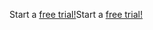 <span data-ttu-id="d87a5-101">Start a [free trial!](https://go.microsoft.com/fwlink/?linkid=847861)</span><span class="sxs-lookup"><span data-stu-id="d87a5-101">Start a [free trial!](https://go.microsoft.com/fwlink/?linkid=847861)</span></span>

